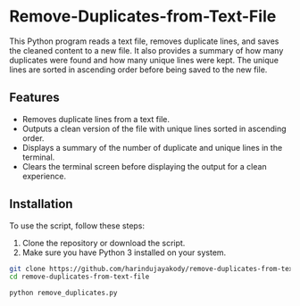 # Remove-Duplicates-from-Text-File
This Python program reads a text file, removes duplicate lines, and saves the cleaned content to a new file. It also provides a summary of how many duplicates were found and how many unique lines were kept. The unique lines are sorted in ascending order before being saved to the new file.

## Features
- Removes duplicate lines from a text file.
- Outputs a clean version of the file with unique lines sorted in ascending order.
- Displays a summary of the number of duplicate and unique lines in the terminal.
- Clears the terminal screen before displaying the output for a clean experience.

## Installation

To use the script, follow these steps:

1. Clone the repository or download the script.
2. Make sure you have Python 3 installed on your system.

```bash
git clone https://github.com/harindujayakody/remove-duplicates-from-text-file.git
cd remove-duplicates-from-text-file

python remove_duplicates.py
